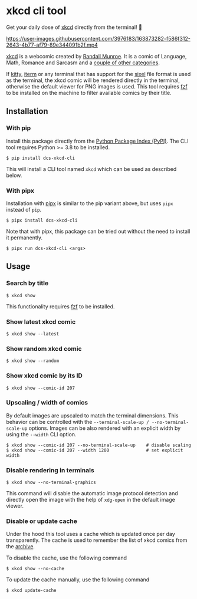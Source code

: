 # xkcd cli tool

Get your daily dose of [xkcd] directly from the terminal! 🤩

https://user-images.githubusercontent.com/3976183/163873282-f586f312-2643-4b77-af79-89e344091b2f.mp4

[xkcd] is a webcomic created by [Randall Munroe][munroe]. 
It is a comic of Language, Math, Romance and Sarcasm and a [couple of other categories][explain-xkcd-categories].

If [kitty], [iterm] or any terminal that has support for the [sixel] file format is used as the terminal, the xkcd comic will be rendered directly in the terminal, otherwise the default viewer for PNG images is used.
This tool requires [fzf] to be installed on the machine to filter available comics by their title. 

## Installation

### With pip

Install this package directly from the [Python Package Index (PyPI)][pypi-repo].
The CLI tool requires Python >= 3.8 to be installed.

```console
$ pip install dcs-xkcd-cli
```

This will install a CLI tool named `xkcd` which can be used as described below.

### With pipx

Installation with [pipx] is similar to the pip variant above, but uses `pipx` instead of `pip`.

```console
$ pipx install dcs-xkcd-cli
```

Note that with pipx, this package can be tried out without the need to install it permanently.

```console
$ pipx run dcs-xkcd-cli <args>
```


## Usage

### Search by title

```console
$ xkcd show
```

This functionality requires [fzf] to be installed.

### Show latest xkcd comic

```console
$ xkcd show --latest
```

### Show random xkcd comic

```console
$ xkcd show --random
```

### Show xkcd comic by its ID

```console
$ xkcd show --comic-id 207
```

### Upscaling / width of comics

By default images are upscaled to match the terminal dimensions.
This behavior can be controlled with the `--terminal-scale-up / --no-terminal-scale-up` options.
Images can be also rendered with an explicit width by using the `--width` CLI option.

```console
$ xkcd show --comic-id 207 --no-terminal-scale-up    # disable scaling
$ xkcd show --comic-id 207 --width 1200              # set explicit width
```


### Disable rendering in terminals

```console
$ xkcd show --no-terminal-graphics
```

This command will disable the automatic image protocol detection and directly open the image with the help of `xdg-open` in the default image viewer.

### Disable or update cache

Under the hood this tool uses a cache which is updated once per day transparently.
The cache is used to remember the list of xkcd comics from the [archive].

To disable the cache, use the following command

```console
$ xkcd show --no-cache
```

To update the cache manually, use the following command
```console
$ xkcd update-cache
```


[fzf]: https://github.com/junegunn/fzf
[kitty]: https://sw.kovidgoyal.net/kitty/
[archive]: https://xkcd.com/archive/
[xkcd]: https://xkcd.com
[munroe]: https://en.wikipedia.org/wiki/Randall_Munroe
[explain-xkcd-categories]: https://www.explainxkcd.com/wiki/index.php/Category:Comics_by_topic
[pypi-repo]: https://pypi.org/project/dcs-xkcd-cli/
[pipx]: https://pypa.github.io/pipx/
[iterm]: https://iterm2.com/
[sixel]: https://en.wikipedia.org/wiki/Sixel